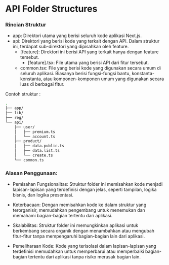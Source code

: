# API Folder Structures

### Rincian Struktur
- app: Direktori utama yang berisi seluruh kode aplikasi Next.js.
- api: Direktori yang berisi kode yang terkait dengan API. Dalam struktur ini, terdapat sub-direktori yang dipisahkan oleh feature.
    - [feature]: Direktori ini berisi API yang terkait hanya dengan feature tersebut. 
        - [feature].tsx: File utama yang berisi API dari fitur tersebut.
    - common.tsx: File yang berisi kode yang digunakan secara umum di seluruh aplikasi. Biasanya berisi fungsi-fungsi bantu, konstanta-konstanta, atau komponen-komponen umum yang digunakan secara luas di berbagai fitur.

Contoh struktur :
```sh
.
├── app/
├── lib/
├── reg/
└── api/
    ├── user/
    │   ├── premium.ts
    │   └── account.ts
    ├── product/
    │   ├── data.public.ts
    │   ├── data.list.ts
    │   └── create.ts
    └── common.ts
```

### Alasan Penggunaan:
- Pemisahan Fungsionalitas: Struktur folder ini memisahkan kode menjadi lapisan-lapisan yang terdefinisi dengan jelas, seperti tampilan, logika bisnis, dan logika presentasi.

- Keterbacaan: Dengan memisahkan kode ke dalam struktur yang terorganisir, memudahkan pengembang untuk menemukan dan memahami bagian-bagian tertentu dari aplikasi.

- Skalabilitas: Struktur folder ini memungkinkan aplikasi untuk berkembang secara organik dengan menambahkan atau mengubah fitur-fitur tanpa mempengaruhi bagian-bagian lain dari aplikasi.

- Pemeliharaan Kode: Kode yang terisolasi dalam lapisan-lapisan yang terdefinisi memudahkan untuk memperbarui atau memperbaiki bagian-bagian tertentu dari aplikasi tanpa risiko merusak bagian lain.